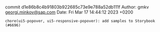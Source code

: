 commit d1e86b8c4b91803b922685c73e9e788a52db111f
Author: gmkv <georgi.minkov@sap.com>
Date:   Fri Mar 17 14:44:12 2023 +0200

    chore(ui5-popover, ui5-responsive-popover): add samples to Storybook (#6696)
